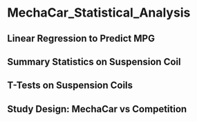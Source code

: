 # MechaCar_Statistical_Analysis

## Linear Regression to Predict MPG

## Summary Statistics on Suspension Coil

## T-Tests on Suspension Coils

## Study Design: MechaCar vs Competition
